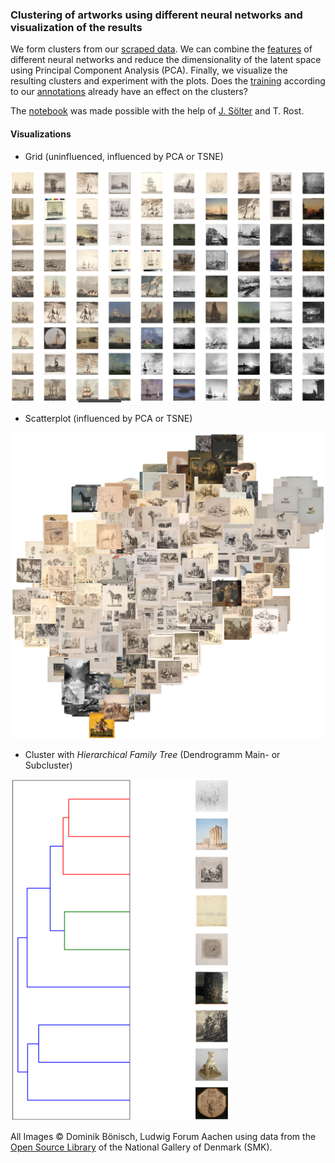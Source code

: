 ### Clustering of artworks using different neural networks and visualization of the results

We form clusters from our [scraped data](https://github.com/DominikBoenisch/Training-the-Archive/tree/master/Prototype/1_Scraper). We can combine the [features](https://github.com/DominikBoenisch/Training-the-Archive/tree/master/Prototype/2_Feature_Extractor) of different neural networks and reduce the dimensionality of the latent space using Principal Component Analysis (PCA). Finally, we visualize the resulting clusters and experiment with the plots. Does the [training](https://github.com/DominikBoenisch/Training-the-Archive/tree/master/Prototype/4_Training) according to our [annotations](https://github.com/DominikBoenisch/Training-the-Archive/tree/master/Prototype/3_Training_Dataset) already have an effect on the clusters? 

The [notebook](https://github.com/DominikBoenisch/Training-the-Archive/blob/master/Prototype/5_Clustering_Plot/Clustering_with_Plots.ipynb) was made possible with the help of [J. Sölter](https://de.linkedin.com/in/jansoelter) and T. Rost.

#### Visualizations

* Grid (uninfluenced, influenced by PCA or TSNE)
<img src="https://github.com/DominikBoenisch/Training-the-Archive/blob/master/Images/PCA_Grid_Example.png" width="850" height="">

* Scatterplot (influenced by PCA or TSNE)
<img src="https://github.com/DominikBoenisch/Training-the-Archive/blob/master/Images/TSNE_Scatter_Example.png" width="790" height="">

* Cluster with *Hierarchical Family Tree* (Dendrogramm Main- or Subcluster)
<img src="https://github.com/DominikBoenisch/Training-the-Archive/blob/master/Images/Dendrogram_Example.png" width="350" height="">

All Images © Dominik Bönisch, Ludwig Forum Aachen using data from the [Open Source Library](https://www.smk.dk/en/article/smk-open/) of the National Gallery of Denmark (SMK).
